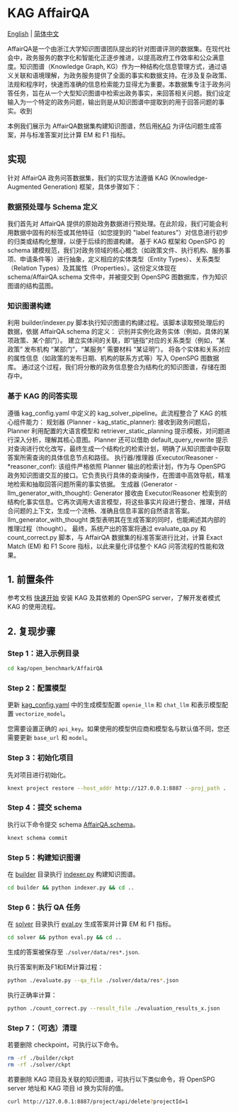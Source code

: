 # KAG AffairQA

[English](./README.md) |
[简体中文](./README_cn.md)

AffairQA是一个由浙江大学知识图谱团队提出的针对图谱评测的数据集。在现代社会中，政务服务的数字化和智能化正逐步推进，以提高政府工作效率和公众满意度。知识图谱（Knowledge Graph, KG）作为一种结构化信息管理方式，通过语义关联和语境理解，为政务服务提供了全面的事实和数据支持。在涉及复杂政策、法规和程序时，快速而准确的信息检索能力显得尤为重要。本数据集专注于政务问答任务，旨在从一个大型知识图谱中检索出政务事实，来回答相关问题。我们设定输入为一个特定的政务问题，输出则是从知识图谱中提取到的用于回答问题的事实。收到

本例我们展示为 AffairQA数据集构建知识图谱，然后用[KAG](https://arxiv.org/abs/2409.13731) 为评估问题生成答案，并与标准答案对比计算 EM 和 F1 指标。

## 实现

针对 AffairQA 政务问答数据集，我们的实现方法遵循 KAG (Knowledge-Augmented Generation) 框架，具体步骤如下：
### 数据预处理与 Schema 定义
我们首先对 AffairQA 提供的原始政务数据进行预处理。在此阶段，我们可能会利用数据中固有的标签或其他特征（如您提到的 "label features"）对信息进行初步的归类或结构化整理，以便于后续的图谱构建。
基于 KAG 框架和 OpenSPG 的 schema 建模规范，我们对政务领域的核心概念（如政策文件、执行机构、服务事项、申请条件等）进行抽象，定义相应的实体类型（Entity Types）、关系类型（Relation Types）及其属性（Properties）。这份定义体现在 schema/AffairQA.schema 文件中，并被提交到 OpenSPG 图数据库，作为知识图谱的结构蓝图。
### 知识图谱构建
利用 builder/indexer.py 脚本执行知识图谱的构建过程。该脚本读取预处理后的数据，依据 AffairQA.schema 的定义：
识别并实例化政务实体（例如，具体的某项政策、某个部门）。
建立实体间的关联，即“链指”对应的关系类型（例如，“某政策” 发布机构 “某部门”，“某服务” 需要材料 “某证明”）。
将各个实体和关系对应的属性信息（如政策的发布日期、机构的联系方式等）写入 OpenSPG 图数据库。
通过这个过程，我们将分散的政务信息整合为结构化的知识图谱，存储在图存中。
### 基于 KAG 的问答实现
遵循 kag_config.yaml 中定义的 kag_solver_pipeline。此流程整合了 KAG 的核心组件能力：
规划器 (Planner - kag_static_planner): 接收到政务问题后，Planner 利用配置的大语言模型和 retriever_static_planning 提示模板，对问题进行深入分析，理解其核心意图。Planner 还可以借助 default_query_rewrite 提示对查询进行优化改写，最终生成一个结构化的检索计划，明确了从知识图谱中获取答案所需查询的具体信息节点和路径。
执行器/推理器 (Executor/Reasoner - *reasoner_conf): 该组件严格依照 Planner 输出的检索计划，作为与 OpenSPG 政务知识图谱交互的接口。它负责执行具体的查询操作，在图谱中高效导航，精准地检索和抽取回答问题所需的事实依据。
生成器 (Generator - llm_generator_with_thought): Generator 接收由 Executor/Reasoner 检索到的结构化事实信息。它再次调用大语言模型，将这些事实片段进行整合、推理，并结合问题的上下文，生成一个流畅、准确且信息丰富的自然语言答案。llm_generator_with_thought 类型表明其在生成答案的同时，也能阐述其内部的推理过程（thought）。
最终，系统产出的答案将通过 evaluate_qa.py 和 count_correct.py 脚本，与 AffairQA 数据集的标准答案进行比对，计算 Exact Match (EM) 和 F1 Score 指标，以此来量化评估整个 KAG 问答流程的性能和效果。



## 1. 前置条件

参考文档 [快速开始](https://openspg.yuque.com/ndx6g9/0.6/quzq24g4esal7q17) 安装 KAG 及其依赖的 OpenSPG server，了解开发者模式 KAG 的使用流程。

## 2. 复现步骤

### Step 1：进入示例目录

```bash
cd kag/open_benchmark/AffairQA
```

### Step 2：配置模型

更新 [kag_config.yaml](./kag_config.yaml) 中的生成模型配置 ``openie_llm`` 和 ``chat_llm`` 和表示模型配置 ``vectorize_model``。

您需要设置正确的 ``api_key``。如果使用的模型供应商和模型名与默认值不同，您还需要更新 ``base_url`` 和 ``model``。

### Step 3：初始化项目

先对项目进行初始化。

```bash
knext project restore --host_addr http://127.0.0.1:8887 --proj_path .
```

### Step 4：提交 schema

执行以下命令提交 schema [AffairQA.schema](./schema/AffairQA.schema)。

```bash
knext schema commit
```

### Step 5：构建知识图谱

在 [builder](./builder) 目录执行 [indexer.py](./builder/indexer.py) 构建知识图谱。

```bash
cd builder && python indexer.py && cd ..
```

### Step 6：执行 QA 任务

在 [solver](./solver) 目录执行 [eval.py](./solver/eval.py) 生成答案并计算 EM 和 F1 指标。

```bash
cd solver && python eval.py && cd ..
```

生成的答案被保存至 ``./solver/data/res*.json``.

执行答案判断及F1和EM计算过程：
```bash
python ./evaluate.py --qa_file ./solver/data/res*.json
```

执行正确率计算：
```bash
python ./count_correct.py --result_file ./evaluation_results_x.json
``` 

### Step 7：（可选）清理

若要删除 checkpoint，可执行以下命令。

```bash
rm -rf ./builder/ckpt
rm -rf ./solver/ckpt
```

若要删除 KAG 项目及关联的知识图谱，可执行以下类似命令，将 OpenSPG server 地址和 KAG 项目 id 换为实际的值。

```bash
curl http://127.0.0.1:8887/project/api/delete?projectId=1
```

